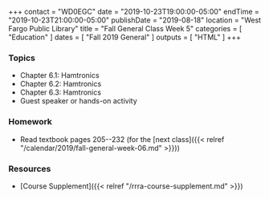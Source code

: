 +++
contact = "WD0EGC"
date = "2019-10-23T19:00:00-05:00"
endTime = "2019-10-23T21:00:00-05:00"
publishDate = "2019-08-18"
location = "West Fargo Public Library"
title = "Fall General Class Week 5"
categories = [ "Education" ]
dates = [ "Fall 2019 General" ]
outputs = [ "HTML" ]
+++
### Topics

* Chapter 6.1: Hamtronics
* Chapter 6.2: Hamtronics
* Chapter 6.3: Hamtronics
* Guest speaker or hands-on activity

### Homework

* Read textbook pages 205--232 (for the [next class]({{< relref "/calendar/2019/fall-general-week-06.md" >}}))

### Resources

* [Course Supplement]({{< relref "/rrra-course-supplement.md" >}})
